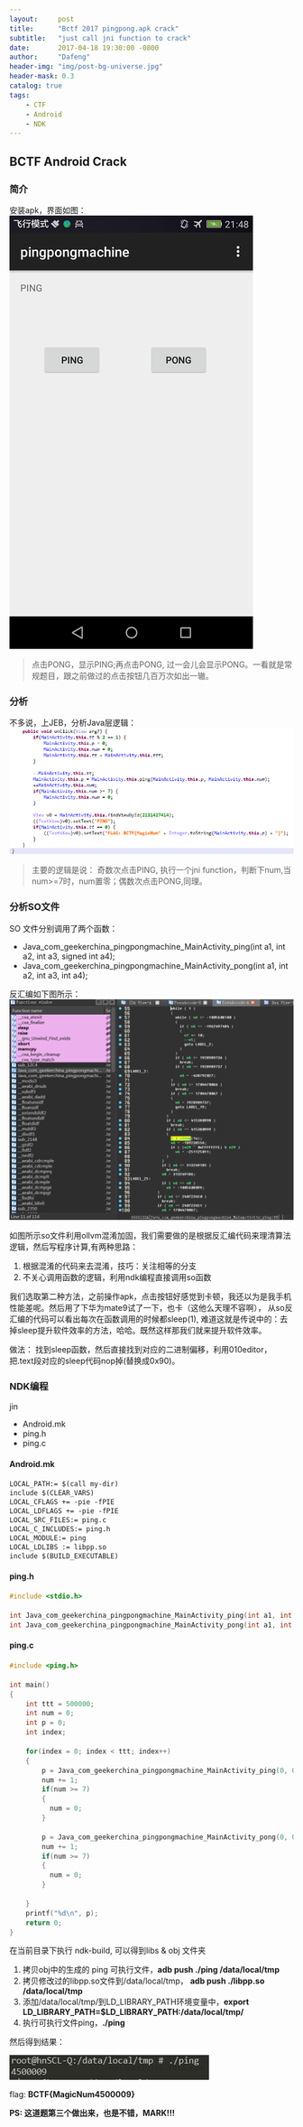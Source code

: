 ```yaml
---
layout:     post
title:      "Bctf 2017 pingpong.apk crack"
subtitle:   "just call jni function to crack"
date:       2017-04-18 19:30:00 -0800
author:     "Dafeng"
header-img: "img/post-bg-universe.jpg"
header-mask: 0.3
catalog: true
tags:
    - CTF
    - Android
    - NDK
---
```


## BCTF Android Crack

### 简介
安装apk，界面如图：
![activity](/img/pingpong/activity.png)

> 点击PONG，显示PING;再点击PONG, 过一会儿会显示PONG。一看就是常规题目，跟之前做过的点击按钮几百万次如出一辙。

### 分析
不多说，上JEB，分析Java层逻辑：
![java逻辑](/img/pingpong/java.png)

> 主要的逻辑是说： 奇数次点击PING, 执行一个jni function，判断下num,当num>=7时，num置零；偶数次点击PONG,同理。

### 分析SO文件
SO 文件分别调用了两个函数：
* Java_com_geekerchina_pingpongmachine_MainActivity_ping(int a1, int a2, int a3, signed int a4);
* Java_com_geekerchina_pingpongmachine_MainActivity_pong(int a1, int a2, int a3, int a4);

反汇编如下图所示：
![ida](/img/pingpong/ida.png)

如图所示so文件利用ollvm混淆加固，我们需要做的是根据反汇编代码来理清算法逻辑，然后写程序计算,有两种思路：
1. 根据混淆的代码来去混淆，技巧：关注相等的分支
2. 不关心调用函数的逻辑，利用ndk编程直接调用so函数

我们选取第二种方法，之前操作apk，点击按钮好感觉到卡顿，我还以为是我手机性能差呢。然后用了下华为mate9试了一下，也卡（这他么天理不容啊）， 从so反汇编的代码可以看出每次在函数调用的时候都sleep(1), 难道这就是传说中的：去掉sleep提升软件效率的方法，哈哈。既然这样那我们就来提升软件效率。

做法： 找到sleep函数，然后直接找到对应的二进制偏移，利用010editor，把.text段对应的sleep代码nop掉(替换成0x90)。

### NDK编程
jin
- Android.mk
- ping.h
- ping.c

#### Android.mk
```
LOCAL_PATH:= $(call my-dir)
include $(CLEAR_VARS)
LOCAL_CFLAGS += -pie -fPIE
LOCAL_LDFLAGS += -pie -fPIE
LOCAL_SRC_FILES:= ping.c
LOCAL_C_INCLUDES:= ping.h
LOCAL_MODULE:= ping
LOCAL_LDLIBS := libpp.so
include $(BUILD_EXECUTABLE)
```
#### ping.h
```c
#include <stdio.h>

int Java_com_geekerchina_pingpongmachine_MainActivity_ping(int a1, int a2, int a3, signed int a4);
int Java_com_geekerchina_pingpongmachine_MainActivity_pong(int a1, int a2, int a3, int a4);

```

#### ping.c
```c
#include <ping.h>

int main()
{
    int ttt = 500000;
    int num = 0;
    int p = 0;
    int index;

    for(index = 0; index < ttt; index++)
    {
        p = Java_com_geekerchina_pingpongmachine_MainActivity_ping(0, 0, p, num);
        num += 1;
        if(num >= 7)
        {
          num = 0;
        }

        p = Java_com_geekerchina_pingpongmachine_MainActivity_pong(0, 0, p, num);
        num += 1;
        if(num >= 7)
        {
          num = 0;
        }

    }
    printf("%d\n", p);
    return 0;
}

```

在当前目录下执行 ndk-build, 可以得到libs & obj 文件夹
1. 拷贝obj中的生成的 ping 可执行文件，**adb push ./ping /data/local/tmp**
2. 拷贝修改过的libpp.so文件到/data/local/tmp， **adb push ./libpp.so /data/local/tmp**
3. 添加/data/local/tmp/到LD_LIBRARY_PATH环境变量中，**export LD_LIBRARY_PATH=$LD_LIBRARY_PATH:/data/local/tmp/**
4. 执行可执行文件ping，**./ping**

然后得到结果：

![result](/img/pingpong/result.png)

flag: **BCTF{MagicNum4500009}**

**PS: 这道题第三个做出来，也是不错，MARK!!!**

